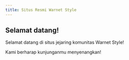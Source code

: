 ```yaml
---
title: Situs Resmi Warnet Style
---
```


## Selamat datang!

Selamat datang di situs jejaring komunitas Warnet Style!

Kami berharap kunjunganmu menyenangkan!
